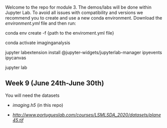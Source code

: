 Welcome to the repo for module 3. The demos/labs will be done within Jupyter Lab. To avoid all issues with compatibility and versions we recommend you to create and use a new conda environment. Download the *environment.yml* file and then run:

conda env create -f {path to the enviroment.yml file}

conda activate imaginganalysis

jupyter labextension install @jupyter-widgets/jupyterlab-manager ipyevents ipycanvas

jupyter lab

## Week 9 (June 24th-June 30th)

You will need the datasets 

- *imaging.h5* (in this repo)

- *http://www.portugueslab.com/courses/LSMLSDA_2020/datasets/plane45.tif*
